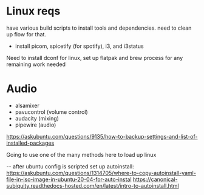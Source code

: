 # Linux reqs
have various build scripts to install tools and dependencies. need to clean up flow for that.
-  install picom, spicetify (for spotify), i3, and i3status 

Need to install dconf for linux, set up flatpak and brew process for any remaining work needed

# Audio
- alsamixer
- pavucontrol (volume control)
- audacity (mixing)
- pipewire (audio)


https://askubuntu.com/questions/9135/how-to-backup-settings-and-list-of-installed-packages

Going to use one of the many methods here to load up linux

-- after ubuntu config is scripted set up autoinstall:
https://askubuntu.com/questions/1314705/where-to-copy-autoinstall-yaml-file-in-iso-image-in-ubuntu-20-04-for-auto-instal
https://canonical-subiquity.readthedocs-hosted.com/en/latest/intro-to-autoinstall.html
